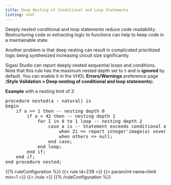 ```yaml
---
title: Deep Nesting of Conditional and Loop Statements
linting: vhdl
---
```


Deeply nested conditional and loop statements reduce code readability. Restructuring code or extracting logic to functions can help to keep code in a maintainable state.

Another problem is that deep nesting can result in complicated prioritized logic being synthesized increasing circuit size significantly.

Sigasi Studio can report deeply nested sequential loops and conditions. Note that this rule has the maximum nested depth set to `5` and is **ignored** by default. You can enable it in the VHDL **Errors/Warnings** preference page (**Style Validation > Deep nesting of conditional and loop statements**).

**Example** with a nesting limit of 2:
<pre>
procedure nested(a : natural) is
begin
    if a >= 1 then -- nesting depth 0
        if a < 42 then -- nesting depth 1
            for I in 0 to 1 loop -- nesting depth 2
                <span class="warning">case</span> a is -- Statement exceeds conditional and loop nesting limit of 2
                    when 21 => report integer'image(a) severity note;
                    when others => null;
                end case;
            end loop;
        end if;
    end if;
end procedure nested;
</pre>

{{% ruleConfiguration %}}
{{< rule id=239 >}}
{{< param/int name=limit min=1 >}}
{{< /rule >}}
{{% /ruleConfiguration %}}
